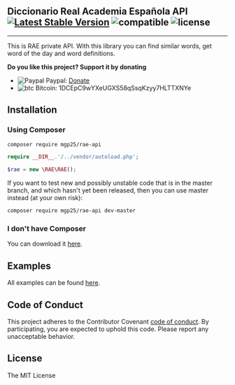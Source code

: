 ## Diccionario Real Academia Española API [![Latest Stable Version](https://poser.pugx.org/mgp25/rae-api/v/stable)](https://packagist.org/packages/mgp25/rae-api) ![compatible](https://img.shields.io/badge/PHP%207-Compatible-brightgreen.svg) ![license](https://img.shields.io/badge/License-MIT-blue.svg)

----------

This is RAE private API. With this library you can find similar words, get word of the day and word definitions.


**Do you like this project? Support it by donating**
- ![Paypal](https://raw.githubusercontent.com/reek/anti-adblock-killer/gh-pages/images/paypal.png) Paypal: [Donate](https://www.paypal.com/cgi-bin/webscr?cmd=_s-xclick&hosted_button_id=YNVNPLE45DNG6)
- ![btc](https://camo.githubusercontent.com/4bc31b03fc4026aa2f14e09c25c09b81e06d5e71/687474703a2f2f7777772e6d6f6e747265616c626974636f696e2e636f6d2f696d672f66617669636f6e2e69636f) Bitcoin: 1DCEpC9wYXeUGXS58qSsqKzyy7HLTTXNYe

## Installation

### Using Composer

```sh
composer require mgp25/rae-api
```

```php
require __DIR__.'/../vendor/autoload.php';

$rae = new \RAE\RAE();
```

If you want to test new and possibly unstable code that is in the master branch, and which hasn't yet been released, then you can use master instead (at your own risk):

```sh
composer require mgp25/rae-api dev-master
```

### I don't have Composer

You can download it [here](https://getcomposer.org/download/).

## Examples

All examples can be found [here](https://github.com/mgp25/RAE-API/tree/master/examples).

## Code of Conduct

This project adheres to the Contributor Covenant [code of conduct](CODE_OF_CONDUCT.md).
By participating, you are expected to uphold this code.
Please report any unacceptable behavior.

## License

The MIT License


